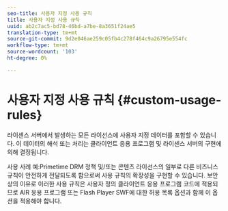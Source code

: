 ```yaml
---
seo-title: 사용자 지정 사용 규칙
title: 사용자 지정 사용 규칙
uuid: ab2c7ac5-bd78-46bd-a7be-8a3651f24ae5
translation-type: tm+mt
source-git-commit: 9d2e046ae259c05fb4c278f464c9a26795e554fc
workflow-type: tm+mt
source-wordcount: '103'
ht-degree: 0%

---
```



# 사용자 지정 사용 규칙 {#custom-usage-rules}

라이센스 서버에서 발생하는 모든 라이선스에 사용자 지정 데이터를 포함할 수 있습니다. 이 데이터의 해석 또는 처리는 클라이언트 응용 프로그램 및 라이센스 서버의 구현에 의해 결정됩니다.

사용 사례 예:Primetime DRM 정책 및/또는 콘텐츠 라이선스의 일부로 다른 비즈니스 규칙이 안전하게 전달되도록 함으로써 사용 규칙의 확장성을 구현할 수 있습니다. 보안상의 이유로 이러한 사용 규칙은 사용자 정의 클라이언트 응용 프로그램 코드에 적용되므로 AIR 응용 프로그램 또는 Flash Player SWF에 대한 허용 목록 옵션과 함께 이 옵션을 적용해야 합니다.

